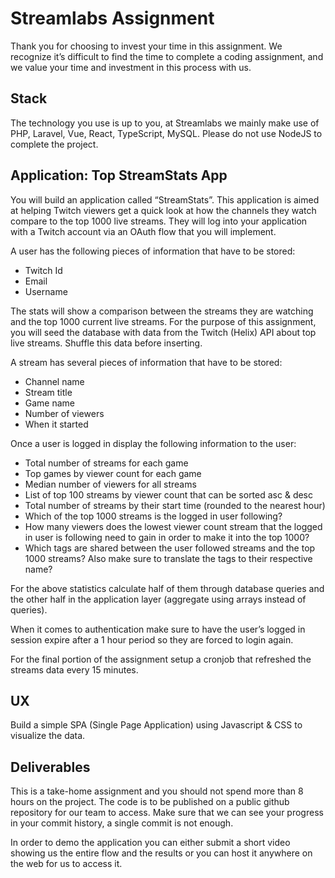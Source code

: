# Streamlabs Assignment

Thank you for choosing to invest your time in this assignment.  We recognize it’s difficult to find the time to complete a coding assignment, and we value your time and investment in this process with us.

## Stack
The technology you use is up to you, at Streamlabs we mainly make use of PHP, Laravel, Vue, React, TypeScript, MySQL. Please do not use NodeJS to complete the project.

## Application: Top StreamStats App

You will build an application called “StreamStats”. This application is aimed at helping Twitch viewers get a quick look at how the channels they watch compare to the top 1000 live streams. They will log into your application with a Twitch account via an OAuth flow that you will implement. 

A user has the following pieces of information that have to be stored:
- Twitch Id
- Email
- Username

The stats will show a comparison between the streams they are watching and the top 1000 current live streams. For the purpose of this assignment, you will seed the database with data from the Twitch (Helix) API about top live streams. Shuffle this data before inserting.

A stream has several pieces of information that have to be stored:
- Channel name
- Stream title
- Game name
- Number of viewers
- When it started

Once a user is logged in display the following information to the user:
- Total number of streams for each game
- Top games by viewer count for each game
- Median number of viewers for all streams
- List of top 100 streams by viewer count that can be sorted asc & desc
- Total number of streams by their start time (rounded to the nearest hour)
- Which of the top 1000 streams is the logged in user following?
- How many viewers does the lowest viewer count stream that the logged in user is following need to gain in order to make it into the top 1000?
- Which tags are shared between the user followed streams and the top 1000 streams? Also make sure to translate the tags to their respective name?

For the above statistics calculate half of them through database queries and the other half in the application layer (aggregate using arrays instead of queries).  

When it comes to authentication make sure to have the user’s logged in session expire after a 1 hour period so they are forced to login again.

For the final portion of the assignment setup a cronjob that refreshed the streams data every 15 minutes.

## UX
Build a simple SPA (Single Page Application) using Javascript & CSS to visualize the data.

## Deliverables
This is a take-home assignment and you should not spend more than 8 hours on the project. 
The code is to be published on a public github repository for our team to access. Make sure that we can see your progress in your commit history, a single commit is not enough.

In order to demo the application you can either submit a short video showing us the entire flow and the results or you can host it anywhere on the web for us to access it.
